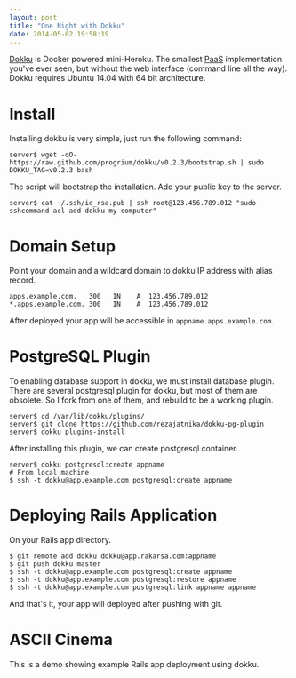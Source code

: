 ```yaml
---
layout: post
title: "One Night with Dokku"
date: 2014-05-02 19:58:19
---
```


[Dokku](https://github.com/progrium/dokku) is Docker powered mini-Heroku. The smallest
[PaaS](http://en.wikipedia.org/wiki/Platform_as_a_service) implementation you've ever seen,
but without the web interface (command line all the way).
Dokku requires Ubuntu 14.04 with 64 bit architecture.

# Install

Installing dokku is very simple, just run the following command:

    server$ wget -qO- https://raw.github.com/progrium/dokku/v0.2.3/bootstrap.sh | sudo DOKKU_TAG=v0.2.3 bash

The script will bootstrap the installation. Add your public key to the server.

    server$ cat ~/.ssh/id_rsa.pub | ssh root@123.456.789.012 "sudo sshcommand acl-add dokku my-computer"

# Domain Setup

Point your domain and a wildcard domain to dokku IP address with alias record.


    apps.example.com.   300	  IN	A  123.456.789.012
    *.apps.example.com. 300	  IN	A  123.456.789.012


After deployed your app will be accessible in `appname.apps.example.com`.

# PostgreSQL Plugin

To enabling database support in dokku, we must install database plugin. There are several
postgresql plugin for dokku, but most of them are obsolete. So I fork from one of them, and rebuild
to be a working plugin.

    server$ cd /var/lib/dokku/plugins/
    server$ git clone https://github.com/rezajatnika/dokku-pg-plugin
    server$ dokku plugins-install

After installing this plugin, we can create postgresql container.

    server$ dokku postgresql:create appname
    # From local machine
    $ ssh -t dokku@app.example.com postgresql:create appname

# Deploying Rails Application

On your Rails app directory.

    $ git remote add dokku dokku@app.rakarsa.com:appname
    $ git push dokku master
    $ ssh -t dokku@app.example.com postgresql:create appname
    $ ssh -t dokku@app.example.com postgresql:restore appname
    $ ssh -t dokku@app.example.com postgresql:link appname appname

And that's it, your app will deployed after pushing with git.

# ASCII Cinema

This is a demo showing example Rails app deployment using dokku.

<script type="text/javascript" src="https://asciinema.org/a/9270.js" id="asciicast-9270" async data-speed="2" data-size="small"></script>
